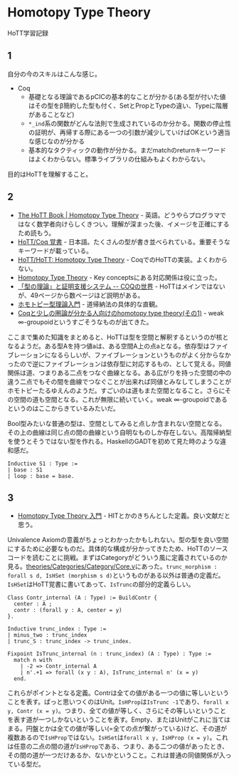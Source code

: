 # Homotopy Type Theory

HoTT学習記録

## 1

自分の今のスキルはこんな感じ。

* Coq
  * 基礎となる理論であるpCICの基本的なことが分かる(ある型が付いた値はその型をβ簡約した型も付く、SetとPropとTypeの違い、Typeに階層があることなど)
  * `*_ind`系の関数がどんな法則で生成されているのか分かる。関数の停止性の証明が、再帰する際にある一つの引数が減少していけばOKという適当な感じなのが分かる
  * 基本的なタクティックの動作が分かる。まだmatchのreturnキーワードはよくわからない。標準ライブラリの仕組みもよくわからない。

目的はHoTTを理解すること。

## 2

* [The HoTT Book | Homotopy Type Theory](https://homotopytypetheory.org/book/) - 英語。どうやらプログラマではなく数学者向けらしくきつい。理解が深まった後、イメージを正確にするため読もう。
* [HoTT/Coq 覚書](https://gist.github.com/qnighy/bfb53e54d3ffcbbd0e84) - 日本語。たくさんの型が書き並べられている。重要そうなキーワードが載っている。
* [HoTT/HoTT: Homotopy Type Theory](https://github.com/HoTT/HoTT) - CoqでのHoTTの実装。よくわからない。
* [Homotopy Type Theory](https://en.wikipedia.org/wiki/Homotopy_type_theory) - Key conceptsにある対応関係は役に立った。
* [「型の理論」と証明支援システム -- COQの世界](https://www.slideshare.net/maruyama097/coq-31970579) - HoTTはメインではないが、49ページから数ページほど説明がある。
* [ホモトピー型理論入門](https://www.slideshare.net/ssuser0745d1/ho-tt-introjp20160909) - 道帰納法の具体的な直観。
* [Coqと少しの圏論が分かる人向けのhomotopy type theory(その1)](http://d.hatena.ne.jp/m-a-o/20130629%23p1) - weak ∞-groupoidというすごそうなものが出てきた。

ここまで集めた知識をまとめると、HoTTは型を空間と解釈するというのが核となるようだ。ある型Aを持つ値aは、ある空間A上の点aとなる。依存型はファイブレーションになるらしいが、ファイブレーションというものがよく分からなかったので逆にファイブレーションは依存型に対応するもの、として覚える。同値関係は道、つまりある二点をつなぐ曲線となる。ある広がりを持った空間の中の違う二点でもその間を曲線でつなぐことが出来れば同値とみなしてしまうことがホモトピーたるゆえんのようだ。すごいのは道もまた空間となること。さらにその空間の道も空間となる。これが無限に続いていく。weak ∞-groupoidであるというのはここからきているみたいだ。

Bool型みたいな普通の型は、空間としてみると点しか含まれない空間となる。その上の曲線は同じ点の間の曲線という自明なものしか存在しない。高階帰納型を使うとそうではない型を作れる。HaskellのGADTを初めて見た時のような違和感だ。

```coq
Inductive S1 : Type :=
| base : S1
| loop : base = base.
```

## 3

* [Homotopy Type Theory 入門](http://www.kurims.kyoto-u.ac.jp/~uemura/files/hott-intro-ja.pdf) - HITとかのきちんとした定義。良い文献だと思う。

Univalence Axiomの意義がちょっとわかったかもしれない。型の型を良い空間にするために必要なものだ。具体的な構成が分かってきたため、HoTTのソースコードを読むことに挑戦。まずはCategoryがどういう風に定義されているのか見る。[theories/Categories/Category/Core.v](https://github.com/HoTT/HoTT/blob/master/theories/Categories/Category/Core.v)にあった。`trunc_morphism : forall s d, IsHSet (morphism s d)`というものがある以外は普通の定義だ。`IsHSet`はHoTT覚書に書いてあって、`IsTrunc`の部分的定義らしい。

```
Class Contr_internal (A : Type) := BuildContr {
  center : A ;
  contr : (forall y : A, center = y)
}.

Inductive trunc_index : Type :=
| minus_two : trunc_index
| trunc_S : trunc_index -> trunc_index.

Fixpoint IsTrunc_internal (n : trunc_index) (A : Type) : Type :=
  match n with
    | -2 => Contr_internal A
    | n'.+1 => forall (x y : A), IsTrunc_internal n' (x = y)
  end.
```

これらがポイントとなる定義。Contrは全ての値がある一つの値に等しいということを表す。ぱっと思いつくのはUnit。`IsHProp`は`IsTrunc -1`であり、`forall x y, Contr (x = y)`。つまり、全ての値が等しく、さらにその等しいということを表す道が一つしかないということを表す。Empty、またはUnitがこれに当てはまる。円盤とかは全ての値が等しい(=全ての点が繋がっている)けど、その道が複数あるので`IsHProp`ではない。`IsHSet`は`forall x y, IsHProp (x = y)`。これは任意の二点の間の道が`IsHProp`である、つまり、ある二つの値があったとき、その間の道が一つだけあるか、ないかということ。これは普通の同値関係が入っている型だ。
